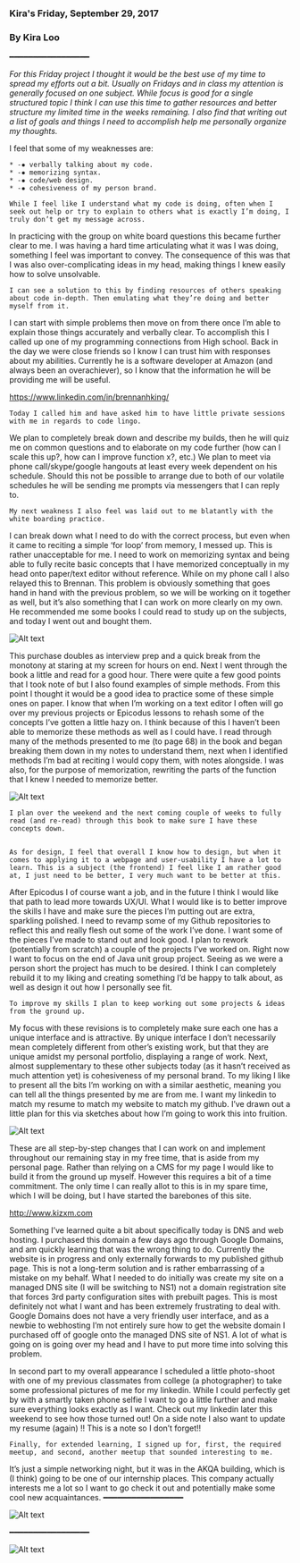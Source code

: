 ### Kira's Friday, September 29, 2017
### By Kira Loo
━━━━━━━━━━━━━━━━━

_For this Friday project I thought it would be the best use of my time to spread my efforts out a bit. Usually on Fridays and in class my attention is generally focused on one subject. While focus is good for a single structured topic I think I can use this time to gather resources and better structure my limited time in the weeks remaining. I also find that writing out a list of goals and things I need to accomplish help me personally organize my thoughts._

I feel that some of my weaknesses are:

	* -✸ verbally talking about my code.
	* -✸ memorizing syntax.
	* -✸ code/web design.
	* -✸ cohesiveness of my person brand.

 	While I feel like I understand what my code is doing, often when I seek out help or try to explain to others what is exactly I’m doing, I truly don’t get my message across.
  In practicing with the group on white board questions this became further clear to me. I was having a hard time articulating what it was I was doing, something I feel was important to convey.
   The consequence of this was that I was also over-complicating ideas in my head, making things I knew easily how to solve unsolvable.

 	I can see a solution to this by finding resources of others speaking about code in-depth. Then emulating what they’re doing and better myself from it.
 I can start with simple problems then move on from there once I’m able to explain those things accurately and verbally clear.
  To accomplish this I called up one of my programming connections from High school. Back in the day we were close friends so I know I can trust him with responses about my abilities.
 Currently he is a software developer at Amazon (and always been an overachiever), so I know that the information he will be providing me will be useful.

  <https://www.linkedin.com/in/brennanhking/>

 	Today I called him and have asked him to have little private sessions with me in regards to code lingo.
   We plan to completely break down and describe my builds, then he will quiz me on common questions and to elaborate on my code further (how can I scale this up?, how can I improve function x?, etc.)
  We plan to meet via phone call/skype/google hangouts at least every week dependent on his schedule.
 Should this not be possible to arrange due to both of our volatile schedules he will be sending me prompts via messengers that I can reply to.

	My next weakness I also feel was laid out to me blatantly with the white boarding practice.
   I can break down what I need to do with the correct process, but even when it came to reciting a simple ‘for loop’ from memory, I messed up.
    This is rather unacceptable for me. I need to work on memorizing syntax and being able to fully recite basic concepts that I have memorized conceptually in my head onto paper/text editor without reference.
    While on my phone call I also relayed this to Brennan.
  This problem is obviously something that goes hand in hand with the previous problem, so we will be working on it together as well, but it’s also something that I can work on more clearly on my own.
   He recommended me some books I could read to study up on the subjects, and today I went out and bought them.

  ![Alt text](books.jpg)

  This purchase doubles as interview prep and a quick break from the monotony at staring at my screen for hours on end.
 	Next I went through the book a little and read for a good hour.
  There were quite a few good points that I took note of but I also found examples of simple methods.
  From this point I thought it would be a good idea to practice some of these simple ones on paper.
  I know that when I’m working on a text editor I often will go over my previous projects or Epicodus lessons to rehash some of the concepts I’ve gotten a little hazy on.
  I think because of this I haven’t been able to memorize these methods as well as I could have.
  I read through many of the methods presented to me (to page 68) in the book and began breaking them down in my notes to understand them, next when I identified methods I’m bad at reciting I would copy them, with notes alongside.
  I was also, for the purpose of memorization, rewriting the parts of the function that I knew I needed to memorize better.

  ![Alt text](notes.jpg)

	I plan over the weekend and the next coming couple of weeks to fully read (and re-read) through this book to make sure I have these concepts down.


 	As for design, I feel that overall I know how to design, but when it comes to applying it to a webpage and user-usability I have a lot to learn. This is a subject (the frontend) I feel like I am rather good at, I just need to be better, I very much want to be better at this.
  After Epicodus I of course want a job, and in the future I think I would like that path to lead more towards UX/UI.
  What I would like is to better improve the skills I have and make sure the pieces I’m putting out are extra, sparkling polished.
  I need to revamp some of my Github repositories to reflect this and really flesh out some of the work I’ve done.
  I want some of the pieces I’ve made to stand out and look good. I plan to rework (potentially from scratch) a couple of the projects I’ve worked on.
  Right now I want to focus on the end of Java unit group project. Seeing as we were a person short the project has much to be desired.
  I think I can completely rebuild it to my liking and creating something I’d be happy to talk about, as well as design it out how I personally see fit.

 	To improve my skills I plan to keep working out some projects & ideas from the ground up.
  My focus with these revisions is to completely make sure each one has a unique interface and is attractive.
  By unique interface I don’t necessarily mean completely different from other’s existing work, but that they are unique amidst my personal portfolio, displaying a range of work.
 	Next, almost supplementary to these other subjects today (as it hasn’t received as much attention yet) is cohesiveness of my personal brand.
  To my liking I like to present all the bits I’m working on with a similar aesthetic, meaning you can tell all the things presented by me are from me.
  I want my linkedin to match my resume to match my website to match my github. I’ve drawn out a little plan for this via sketches about how I’m going to work this into fruition.

 ![Alt text](sketches.jpg)

 These are all step-by-step changes that I can work on and implement throughout our remaining stay in my free time, that is aside from my personal page.
 Rather than relying on a CMS for my page I would like to build it from the ground up myself.
 However this requires a bit of a time commitment.
 The only time I can really allot to this is in my spare time, which I will be doing, but I have started the barebones of this site.

 <http://www.kizxm.com>

  Something I’ve learned quite a bit about specifically today is DNS and web hosting.
  I purchased this domain a few days ago through Google Domains, and am quickly learning that was the wrong thing to do.
  Currently the website is in progress and only externally forwards to my published github page.
  This is not a long-term solution and is rather embarrassing of a mistake on my behalf.
  What I needed to do initially was create my site on a managed DNS site (I will be switching to NS1) not a domain registration site that forces 3rd party configuration sites with prebuilt pages.
  This is most definitely not what I want and has been extremely frustrating to deal with.
  Google Domains does not have a very friendly user interface, and as a newbie to webhosting I’m not entirely sure how to get the website domain I purchased off of google onto the managed DNS site of NS1.
  A lot of what is going on is going over my head and I have to put more time into solving this problem.

In second part to my overall appearance I scheduled a little photo-shoot with one of my previous classmates from college (a photographer) to take some professional pictures of me for my linkedin.
While I could perfectly get by with a smartly taken phone selfie I want to go a little further and make sure everything looks exactly as I want.
Check out my linkedin later this weekend to see how those turned out!
On a side note I also want to update my resume (again) !! This is a note so I don’t forget!!


 	Finally, for extended learning, I signed up for, first, the required meetup, and second, another meetup that sounded interesting to me.
  It’s just a simple networking night, but it was in the AKQA building, which is (I think) going to be one of our internship places.
  This company actually interests me a lot so I want to go check it out and potentially make some cool new acquaintances.
  ━━━━━━━━━━━━━━━━━

![Alt text](ticket1.png)

━━━━━━━━━━━━━━━━━


![Alt text](ticket2.png)
